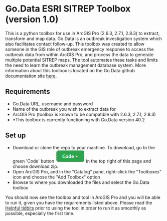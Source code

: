 # Go.Data ESRI SITREP Toolbox (version 1.0)
This is a python toolbox for use in ArcGIS Pro (2.6.3, 2.7.1, 2.8.3) to extract, transform and map data. Go.Data is an outbreak investigation system which also facilitates contact follow-up. This toolbox was created to allow someone in the GIS role of outbreak emergency response to access the outbreak data from within ArcGIS Pro, and process the data to generate multiple potential SITREP maps. The tool automates these tasks and limits the need to learn the outbreak management database system. More information about this toolbox is located on the Go.Data github documentation site [here](https://github.com/LangsterGA/test).

## Requirements
- Go.Data URL, username and password
- Name of the outbreak you wish to extract data for
- ArcGIS Pro (toolbox is known to be compatible with 2.6.3, 2.7.1, 2.8.3)
- *This toolbox is currently functioning with Go.Data version 40.2

## Set up 
- Download or clone the repo to your machine. To download, go to the green 'Code' button ![GoData](/images/Code.png) in the top right of this page and choose download zip.
- Open ArcGIS Pro, and in the "Catalog" pane, right-click the "Toolboxes" icon and choose the "Add Toolbox" option
- Browse to where you downloaded the files and select the Go.Data toolbox

You should now see the toolbox and tool in ArcGIS Pro and you will be able to run it, given you have the requirements listed above. Please read the [Helpful tidbits](https://github.com/LangsterGA/test#helpful-tidbits) prior to using the tool in order to run it as smoothly as possible, especially the first time.
